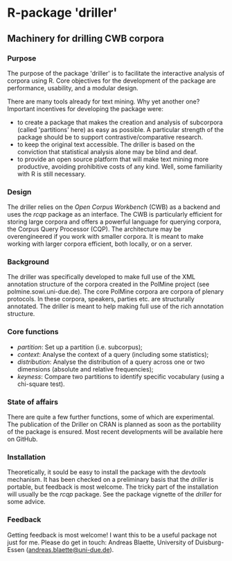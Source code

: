 R-package 'driller'
===================
Machinery for drilling CWB corpora
----------------------------------

### Purpose
The purpose of the package 'driller' is to facilitate the interactive analysis of corpora using R. Core objectives for the development of the package are performance, usability, and a modular design.

There are many tools already for text mining. Why yet another one? Important incentives for developing the package were:
- to create a package that makes the creation and analysis of subcorpora (called 'partitions' here) as easy as possible. A particular strength of the package should be to support contrastive/comparative research.
- to keep the original text accessible. The driller is based on the conviction that statistical analysis alone may be blind and deaf.
- to provide an open source platform that will make text mining more productive, avoiding prohibitive costs of any kind. Well, some familiarity with R is still necessary.

### Design
The driller relies on the _Open Corpus Workbench_ (CWB) as a backend and uses the _rcqp_ package as an interface. The CWB is particularly efficient for storing large corpora and offers a powerful language for querying corpora, the Corpus Query Processor (CQP). The architecture may be overengineered if you work with smaller corpora. It is meant to make working with larger corpora efficient, both locally, or on a server.

### Background
The driller was specifically developed to make full use of the XML annotation structure of the corpora created in the PolMine project (see polmine.sowi.uni-due.de). The core PolMine corpora are corpora of plenary protocols. In these corpora, speakers, parties etc. are structurally annotated. The driller is meant to help making full use of the rich annotation structure.

### Core functions
- *partition*: Set up a partition (i.e. subcorpus);
- *context*: Analyse the context of a query (including some statistics);
- *distribution*: Analyse the distribution of a query across one or two dimensions (absolute and relative frequencies);
- *keyness*: Compare two partitions to identify specific vocabulary (using a chi-square test).

### State of affairs
There are quite a few further functions, some of which are experimental. The publication of the Driller on CRAN is planned as soon as the portability of the package is ensured. Most recent developments will be available here on GitHub.

### Installation
Theoretically, it sould be easy to install the package with the _devtools_ mechanism. It has been checked on a preliminary basis that the _driller_ is portable, but feedback is most welcome.
The tricky part of the installation will usually be the _rcqp_ package. See the package vignette of the _driller_ for some advice.

### Feedback
Getting feedback is most welcome! I want this to be a useful package not just for me. Please do get in touch: Andreas Blaette, University of Duisburg-Essen (andreas.blaette@uni-due.de).
